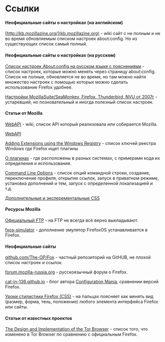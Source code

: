 # Ссылки

#### Неофициальные сайты о настройках (на английском)

[http://kb.mozillazine.org/](kb.mozillazine.org) - wiki сайт с не полным и не во время обновляемым списком настроек about:config. Но из существующих список самый полный.

#### Неофициальные сайты о настройках (на русском)

[Список настроек About:config на русском языке с пояснениями](https://forum.mozilla-russia.org/viewtopic.php?id=36226) - список настроек, которые можно менять через страницу about:config. Список не полные, обновляется не во время, но там можно найти множество настроек с помощью которых можно сделать использование Firefox удобнее.

[Настройки MozillaSuite/SeaMonkey, Firefox, Thunderbird, NVU от 2007г](http://mozutil.mozilla-russia.org/pref/pref.html) - устаревший, но позновательный и иногда полезный список настроек.

#### Статьи от Mozilla

[WebAPI](https://wiki.mozilla.org/WebAPI) - wiki, список API который реализовала или собирается Mozilla.

[WebAPI](https://developer.mozilla.org/en-US/docs/Web/API)

[Adding Extensions using the Windows Registry](https://developer.mozilla.org/en-US/docs/Adding_Extensions_using_the_Windows_Registry) - cписок ключей реестра Windows где Firefox ищет плагины

[О плагинах](https://developer.mozilla.org/en-US/Add-ons/Plugins/Gecko_Plugin_API_Reference/Plug-in_Basics) - где расположены в разных системах, с примерами кода их определения и использования.

[Command Line Options](https://developer.mozilla.org/en-US/docs/Mozilla/Command_Line_Options) - список опций командной строки, создание, переключение профиля, открытие ссылок, запуск в приватном режиме, установка дополнений и тем, запуск с определенной локализацией и т.д.

[Дополнительные и эксперементальные CSS](https://developer.mozilla.org/en-US/docs/Web/CSS/Reference/Mozilla_Extensions)

#### Ресурсы Mozilla

[Официальный FTP](http://ftp.mozilla.org/pub/mozilla.org/) - на FTP не всегда всё верно выкладывают.

[fxos-simulator](https://ftp.mozilla.org/pub/mozilla.org/labs/fxos-simulator/) - дополнение эмулятор FirefoxOS устанавливается в Firefox.

#### Неофициальные сайты

[github.com/The-OP/Fox](https://github.com/The-OP/Fox) - частный репозиторий на GitHUB, не плохой список настроек и ссылок.

[forum.mozilla-russia.org](https://forum.mozilla-russia.org/) - русскоязычный форум о Firefox.

[cat-in-136.github.io](https://cat-in-136.github.io) - блог автора [Configuration Mania](https://addons.mozilla.org/ru/firefox/addon/configuration-mania-4420/), сравнении версий Firefox.

[Уроки стилистики Firefox (CSS)](http://web.archive.org/web/20130928163532/https://forum.mozilla-russia.org/viewtopic.php?id=49078) - на пальцах поясняет как менять вид (размер, форма, тень, положение) любого элемента интерфейса Firefox или сайты.

#### Статьи от известных проектов

[The Design and Implementation of the Tor Browser](https://www.torproject.org/projects/torbrowser/design/) - список того, что изменено в Tor Browser по сравнению с официальным Firefox.